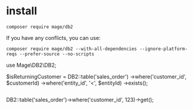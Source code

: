 # install 

```
composer require mage/db2
```
If you have any conflicts, you can use:

```
composer require mage/db2 --with-all-dependencies --ignore-platform-reqs --prefer-source --no-scripts

```
use  Mage\DB2\DB2;

$isReturningCustomer = DB2::table('sales_order')
            ->where('customer_id', $customerId)
            ->where('entity_id', '<', $entityId)
            ->exists();
```

```
DB2::table('sales_order')->where('customer_id', 123)->get();
```
